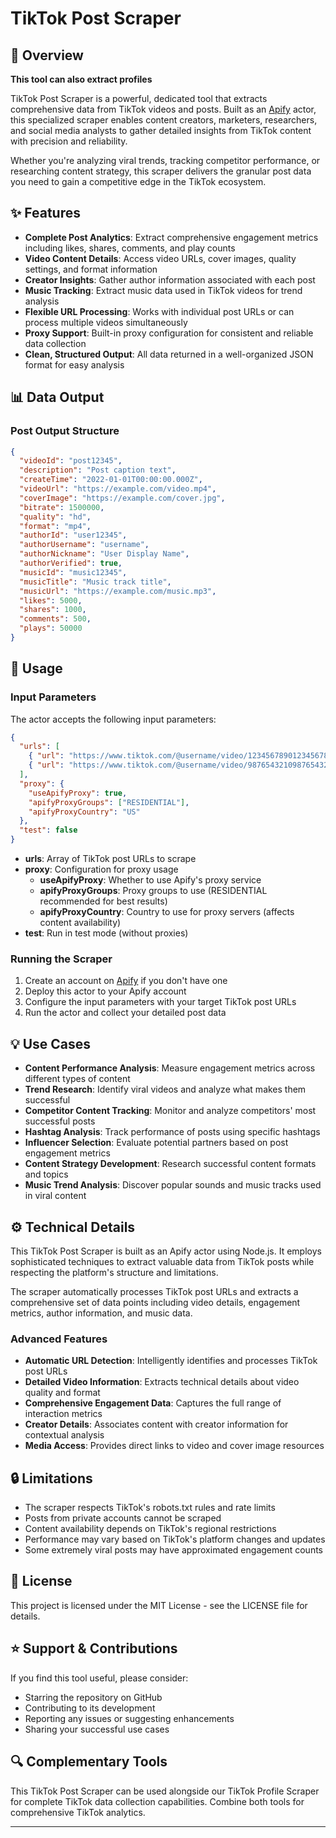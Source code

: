 # TikTok Post Scraper

## 🚀 Overview

**This tool can also extract profiles**

TikTok Post Scraper is a powerful, dedicated tool that extracts comprehensive data from TikTok videos and posts. Built as an [Apify](https://apify.com) actor, this specialized scraper enables content creators, marketers, researchers, and social media analysts to gather detailed insights from TikTok content with precision and reliability.

Whether you're analyzing viral trends, tracking competitor performance, or researching content strategy, this scraper delivers the granular post data you need to gain a competitive edge in the TikTok ecosystem.

## ✨ Features

- **Complete Post Analytics**: Extract comprehensive engagement metrics including likes, shares, comments, and play counts
- **Video Content Details**: Access video URLs, cover images, quality settings, and format information
- **Creator Insights**: Gather author information associated with each post
- **Music Tracking**: Extract music data used in TikTok videos for trend analysis
- **Flexible URL Processing**: Works with individual post URLs or can process multiple videos simultaneously
- **Proxy Support**: Built-in proxy configuration for consistent and reliable data collection
- **Clean, Structured Output**: All data returned in a well-organized JSON format for easy analysis

## 📊 Data Output

### Post Output Structure

```json
{
  "videoId": "post12345",
  "description": "Post caption text",
  "createTime": "2022-01-01T00:00:00.000Z",
  "videoUrl": "https://example.com/video.mp4",
  "coverImage": "https://example.com/cover.jpg",
  "bitrate": 1500000,
  "quality": "hd",
  "format": "mp4",
  "authorId": "user12345",
  "authorUsername": "username",
  "authorNickname": "User Display Name",
  "authorVerified": true,
  "musicId": "music12345",
  "musicTitle": "Music track title",
  "musicUrl": "https://example.com/music.mp3",
  "likes": 5000,
  "shares": 1000,
  "comments": 500,
  "plays": 50000
}
```

## 🔧 Usage

### Input Parameters

The actor accepts the following input parameters:

```json
{
  "urls": [
    { "url": "https://www.tiktok.com/@username/video/1234567890123456789" },
    { "url": "https://www.tiktok.com/@username/video/9876543210987654321" }
  ],
  "proxy": {
    "useApifyProxy": true,
    "apifyProxyGroups": ["RESIDENTIAL"],
    "apifyProxyCountry": "US"
  },
  "test": false
}
```

- **urls**: Array of TikTok post URLs to scrape
- **proxy**: Configuration for proxy usage
  - **useApifyProxy**: Whether to use Apify's proxy service
  - **apifyProxyGroups**: Proxy groups to use (RESIDENTIAL recommended for best results)
  - **apifyProxyCountry**: Country to use for proxy servers (affects content availability)
- **test**: Run in test mode (without proxies)

### Running the Scraper

1. Create an account on [Apify](https://apify.com) if you don't have one
2. Deploy this actor to your Apify account
3. Configure the input parameters with your target TikTok post URLs
4. Run the actor and collect your detailed post data

## 💡 Use Cases

- **Content Performance Analysis**: Measure engagement metrics across different types of content
- **Trend Research**: Identify viral videos and analyze what makes them successful
- **Competitor Content Tracking**: Monitor and analyze competitors' most successful posts
- **Hashtag Analysis**: Track performance of posts using specific hashtags
- **Influencer Selection**: Evaluate potential partners based on post engagement metrics
- **Content Strategy Development**: Research successful content formats and topics
- **Music Trend Analysis**: Discover popular sounds and music tracks used in viral content

## ⚙️ Technical Details

This TikTok Post Scraper is built as an Apify actor using Node.js. It employs sophisticated techniques to extract valuable data from TikTok posts while respecting the platform's structure and limitations.

The scraper automatically processes TikTok post URLs and extracts a comprehensive set of data points including video details, engagement metrics, author information, and music data.

### Advanced Features

- **Automatic URL Detection**: Intelligently identifies and processes TikTok post URLs
- **Detailed Video Information**: Extracts technical details about video quality and format
- **Comprehensive Engagement Data**: Captures the full range of interaction metrics
- **Creator Details**: Associates content with creator information for contextual analysis
- **Media Access**: Provides direct links to video and cover image resources

## 🔒 Limitations

- The scraper respects TikTok's robots.txt rules and rate limits
- Posts from private accounts cannot be scraped
- Content availability depends on TikTok's regional restrictions
- Performance may vary based on TikTok's platform changes and updates
- Some extremely viral posts may have approximated engagement counts

## 📝 License

This project is licensed under the MIT License - see the LICENSE file for details.

## ⭐ Support & Contributions

If you find this tool useful, please consider:
- Starring the repository on GitHub
- Contributing to its development
- Reporting any issues or suggesting enhancements
- Sharing your successful use cases

## 🔍 Complementary Tools

This TikTok Post Scraper can be used alongside our TikTok Profile Scraper for complete TikTok data collection capabilities. Combine both tools for comprehensive TikTok analytics.

---